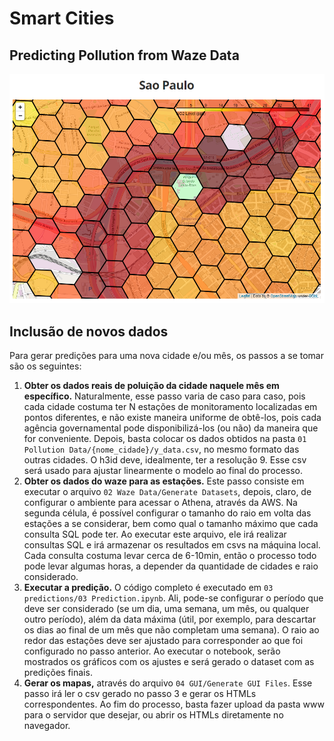 # Smart Cities

## Predicting Pollution from Waze Data

![São Paulo prediction for Marginal do Tietê](./readme.png)

## Inclusão de novos dados

Para gerar predições para uma nova cidade e/ou mês, os passos a se tomar são os seguintes:

1. **Obter os dados reais de poluição da cidade naquele mês em específico.** Naturalmente, esse passo varia de caso para caso, pois cada cidade costuma ter N estações de monitoramento localizadas em pontos diferentes, e não existe maneira uniforme de obtê-los, pois cada agência governamental pode disponibilizá-los (ou não) da maneira que for conveniente. Depois, basta colocar os dados obtidos na pasta `01 Pollution Data/{nome_cidade}/y_data.csv`, no mesmo formato das outras cidades. O h3id deve, idealmente, ter a resolução 9. Esse csv será usado para ajustar linearmente o modelo ao final do processo.
2. **Obter os dados do waze para as estações.** Este passo consiste em executar o arquivo `02 Waze Data/Generate Datasets`, depois, claro, de configurar o ambiente para acessar o Athena, através da AWS. Na segunda célula, é possível configurar o tamanho do raio em volta das estações a se considerar, bem como qual o tamanho máximo que cada consulta SQL pode ter. Ao executar este arquivo, ele irá realizar consultas SQL e irá armazenar os resultados em csvs na máquina local. Cada consulta costuma levar cerca de 6-10min, então o processo todo pode levar algumas horas, a depender da quantidade de cidades e raio considerado.
3. **Executar a predição.** O código completo é executado em `03 predictions/03 Prediction.ipynb`. Ali, pode-se configurar o período que deve ser considerado (se um dia, uma semana, um mês, ou qualquer outro período), além da data máxima (útil, por exemplo, para descartar os dias ao final de um mês que não completam uma semana). O raio ao redor das estações deve ser ajustado para corresponder ao que foi configurado no passo anterior. Ao executar o notebook, serão mostrados os gráficos com os ajustes e será gerado o dataset com as predições finais.
4. **Gerar os mapas,** através do arquivo `04 GUI/Generate GUI Files`. Esse passo irá ler o csv gerado no passo 3 e gerar os HTMLs correspondentes. Ao fim do processo, basta fazer upload da pasta www para o servidor que desejar, ou abrir os HTMLs diretamente no navegador.